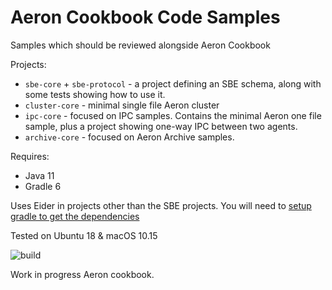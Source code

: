 # Aeron Cookbook Code Samples

Samples which should be reviewed alongside Aeron Cookbook 

Projects:
- `sbe-core` + `sbe-protocol` - a project defining an SBE schema, along with some tests showing how to use it.
- `cluster-core` - minimal single file Aeron cluster
- `ipc-core` - focused on IPC samples. Contains the minimal Aeron one file sample, plus a project showing one-way IPC between two agents.
- `archive-core` - focused on Aeron Archive samples.

Requires:
- Java 11
- Gradle 6

Uses Eider in projects other than the SBE projects. You will need to [setup gradle to get the dependencies](https://help.github.com/en/packages/using-github-packages-with-your-projects-ecosystem/configuring-gradle-for-use-with-github-packages)

Tested on Ubuntu 18 & macOS 10.15

 ![build](https://github.com/adaptive-sl/aeron-cookbook-code/workflows/JavaCI/badge.svg)
 
 Work in progress Aeron cookbook.